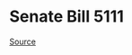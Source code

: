 # Senate Bill 5111

[Source](http://lawfilesext.leg.wa.gov/biennium/2023-24/Pdf/Bills/Senate%20Bills/5111.pdf)